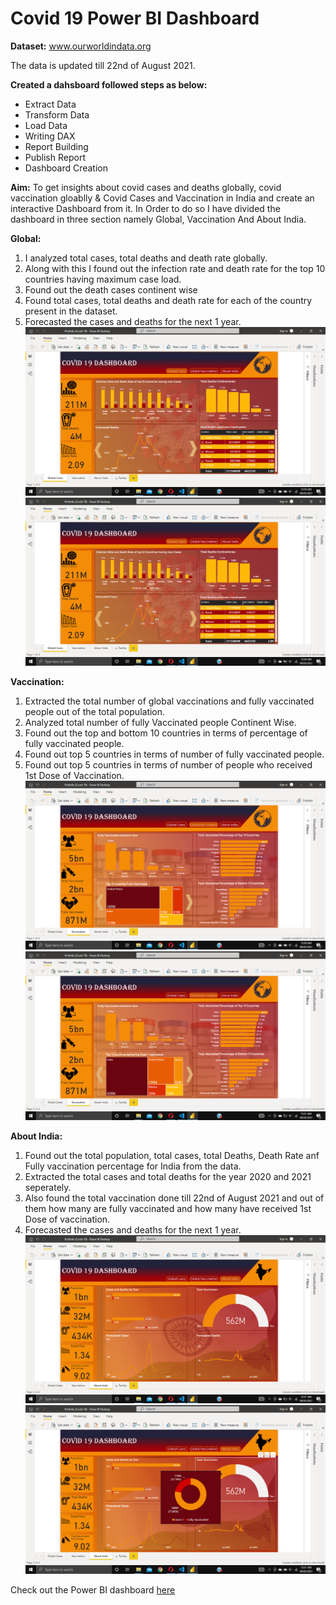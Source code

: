 # Covid 19 Power BI Dashboard

**Dataset:** www.ourworldindata.org

The data is updated till 22nd of August 2021.

**Created a dahsboard followed steps as below:**
* Extract Data
* Transform Data
* Load Data
* Writing DAX
* Report Building
* Publish Report
* Dashboard Creation

**Aim:** 
To get insights about covid cases and deaths globally, covid vaccination gloablly & Covid Cases and Vaccination in India and create an interactive Dashboard from it.
In Order to do so I have divided the dashboard in three section namely Global, Vaccination And About India.

**Global:**
1) I analyzed total cases, total deaths and death rate globally.
2) Along with this I found out the infection rate and death rate for the top 10 countries having maximum case load.
3) Found out the death cases continent wise
4) Found total cases, total deaths and death rate for each of the country present in the dataset.
5) Forecasted the cases and deaths for the next 1 year.
![](https://github.com/Soumik-Chandra/Portfolio_Website/blob/main/Covid-19/Screenshot%20(28).png)
![](https://github.com/Soumik-Chandra/Portfolio_Website/blob/main/Covid-19/Screenshot%20(29).png)

**Vaccination:** 
1) Extracted the total number of global vaccinations and fully vaccinated people out of the total population.
2) Analyzed total number of fully Vaccinated people Continent Wise.
3) Found out the top and bottom 10 countries in terms of percentage of fully vaccinated people.
4) Found out top 5 countries in terms of number of fully vaccinated people.
5) Found out top 5 countries in terms of number of people who received 1st Dose of Vaccination.
![](https://github.com/Soumik-Chandra/Portfolio_Website/blob/main/Covid-19/Screenshot%20(30).png)
![](https://github.com/Soumik-Chandra/Portfolio_Website/blob/main/Covid-19/Screenshot%20(31).png)

**About India:**
1) Found out the total population, total cases, total Deaths, Death Rate anf Fully vaccination percentage for India from the data.
2) Extracted the total cases and total deaths for the year 2020 and 2021 seperately. 
3) Also found the total vaccination done till 22nd of August 2021 and out of them how many are fully vaccinated and how many have received 1st Dose of vaccination.
4) Forecasted the cases and deaths for the next 1 year.
![](https://github.com/Soumik-Chandra/Portfolio_Website/blob/main/Covid-19/Screenshot%20(32).png)
![](https://github.com/Soumik-Chandra/Portfolio_Website/blob/main/Covid-19/Screenshot%20(33).png)


Check out the Power BI dashboard [here](https://app.powerbi.com/reportEmbed?reportId=bff15cf5-88cc-4be5-af93-c2a1ff93eb84&autoAuth=true&ctid=ecd9255a-42d5-410c-8574-5c26d93dfca9&config=eyJjbHVzdGVyVXJsIjoiaHR0cHM6Ly93YWJpLWluZGlhLWNlbnRyYWwtYS1wcmltYXJ5LXJlZGlyZWN0LmFuYWx5c2lzLndpbmRvd3MubmV0LyJ9)


